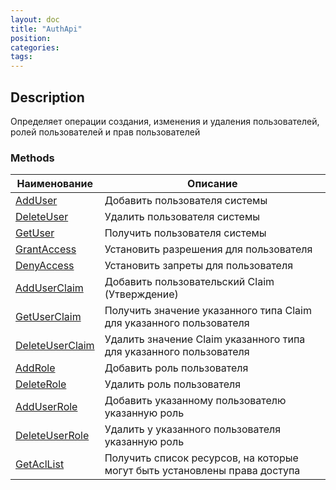 ```yaml
---
layout: doc
title: "AuthApi"
position:  
categories: 
tags:
---
```


## Description
Определяет операции создания, изменения и удаления пользователей, ролей пользователей и 
прав пользователей

### Methods

Наименование | Описание |
-------------|----------|
[AddUser](AddUser)  | Добавить пользователя системы |
[DeleteUser](DeleteUser) | Удалить пользователя системы |
[GetUser](GetUser) | Получить пользователя системы |
[GrantAccess](GrantAccess) | Установить разрешения для пользователя |
[DenyAccess](DenyAccess) | Установить запреты для пользователя |
[AddUserClaim](AddUserClaim) | Добавить пользовательский Claim (Утверждение) |
[GetUserClaim](GetUserClaim) | Получить значение указанного типа Claim для указанного пользователя |
[DeleteUserClaim](DeleteUserClaim) | Удалить значение Claim указанного типа для указанного пользователя |
[AddRole](AddRole) | Добавить роль пользователя |
[DeleteRole](DeleteRole) | Удалить роль пользователя |
[AddUserRole](AddUserRole) | Добавить указанному пользователю указанную роль |
[DeleteUserRole](DeleteUserRole) | Удалить у указанного пользователя указанную роль |
[GetAclList](GetAclList) | Получить список ресурсов, на которые могут быть установлены права доступа |